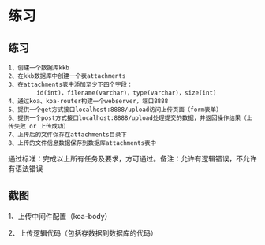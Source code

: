 # 练习



## 练习

    1、创建一个数据库kkb
    2、在kkb数据库中创建一个表attachments
    3、在attachments表中添加至少下四个字段：
            id(int)，filename(varchar)，type(varchar)，size(int)
    4、通过koa、koa-router构建一个webserver，端口8888
    5、提供一个get方式接口localhost:8888/upload访问上传页面（form表单）
    6、提供一个post方式接口localhost:8888/upload处理提交的数据，并返回操作结果（上传失败 or 上传成功）
    7、上传后的文件保存在attachments目录下
    8、上传的文件信息数据保存到数据库attachments表中
通过标准：完成以上所有任务及要求，方可通过。备注：允许有逻辑错误，不允许有语法错误





## 截图

1、上传中间件配置（koa-body）

2、上传逻辑代码（包括存数据到数据库的代码）